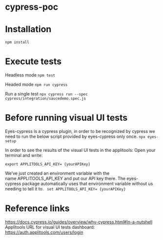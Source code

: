 # cypress-poc

# Installation

`npm install`

# Execute tests

Headless mode
`npm test`

Headed mode
`npm run cypress`

Run a single test
`npx cypress run --spec cypress/integration/saucedemo.spec.js`

# Before running visual UI tests

Eyes-cypress is a cypress plugin, in order to be recognized by cypress we need to run the below script provided by eyes-cypress only once.
`npx eyes-setup`

In order to see the results of the visual UI tests in the applitools: 
Open your terminal and write:

`export APPLITOOLS_API_KEY= {yourAPIKey}`

We’ve just created an environment variable with the name APPLITOOLS_API_KEY and put our API key there. The eyes-cypress package automatically uses that environment variable without us needing to tell it to.
` set APPLITOOLS_API_KEY= {yourAPIKey}`

# Reference links

https://docs.cypress.io/guides/overview/why-cypress.html#In-a-nutshell
Applitools URL for visual UI tests dashboard: https://auth.applitools.com/users/login
